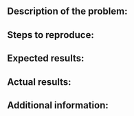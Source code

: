 <!-- Thanks for reporting a bug.

Please provide as much information as possible.
Paste any logs using the backticks (```).

IMPORTANT: please do not post general questions here;
if you have questions, please use mailing list: support@graphene-project.io
-->

## Description of the problem:

## Steps to reproduce:
<!-- NOTE: please specify the exact commit ID -->

## Expected results:

## Actual results:

## Additional information: <!-- if applicable -->

